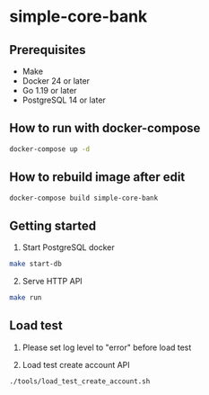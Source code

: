 # simple-core-bank

## Prerequisites

- Make
- Docker 24 or later
- Go 1.19 or later
- PostgreSQL 14 or later

## How to run with docker-compose

```sh
docker-compose up -d
```

## How to rebuild image after edit

```sh
docker-compose build simple-core-bank
```

## Getting started

1. Start PostgreSQL docker

```sh
make start-db
```

2. Serve HTTP API

```sh
make run
```

## Load test

1. Please set log level to "error" before load test

2. Load test create account API

```sh
./tools/load_test_create_account.sh 
```
